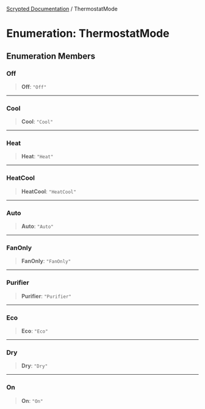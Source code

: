 [Scrypted Documentation](../globals.md) / ThermostatMode

# Enumeration: ThermostatMode

## Enumeration Members

### Off

> **Off**: `"Off"`

***

### Cool

> **Cool**: `"Cool"`

***

### Heat

> **Heat**: `"Heat"`

***

### HeatCool

> **HeatCool**: `"HeatCool"`

***

### Auto

> **Auto**: `"Auto"`

***

### FanOnly

> **FanOnly**: `"FanOnly"`

***

### Purifier

> **Purifier**: `"Purifier"`

***

### Eco

> **Eco**: `"Eco"`

***

### Dry

> **Dry**: `"Dry"`

***

### On

> **On**: `"On"`
